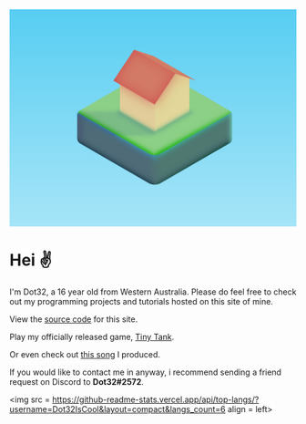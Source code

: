 <div style="background-image: linear-gradient(hsl(194, 85%, 65%), hsl(194, 85%, 81%));"><img src="sunrise somewhere.svg"></div>

# Hei ✌️ 
I'm Dot32, a 16 year old from Western Australia. Please do feel free to check out my programming projects and tutorials hosted on this site of mine.

View the [source code](https://github.com/Dot32IsCool/dot32-website-v4) for this site.

Play my officially released game, [Tiny Tank](https://dot32.itch.io/tiny-tank).

Or even check out [this song](https://soundcloud.com/dot32/journey-to-the-clouds) I produced.

If you would like to contact me in anyway, i recommend sending a friend request on Discord to **Dot32#2572**.

<img src = https://github-readme-stats.vercel.app/api/top-langs/?username=Dot32IsCool&layout=compact&langs_count=6 align = left>